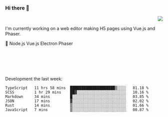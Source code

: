 ### Hi there 👋

<img align="right" src="https://github-readme-stats.vercel.app/api?username=jasonpanggo"/>

<br>
<p align="left">
I'm currently working on a web editor making H5 pages using Vue.js and Phaser.
</p>
<p align="left">
📖 Node.js Vue.js Electron Phaser
</p>
<br>
<br>
<br>
<br>

Development the last week:
<!--START_SECTION:waka-->

```text
TypeScript   11 hrs 58 mins  ████████████████████▒░░░░   81.18 %
SCSS         1 hr 29 mins    ██▓░░░░░░░░░░░░░░░░░░░░░░   10.16 %
Markdown     34 mins         █░░░░░░░░░░░░░░░░░░░░░░░░   03.85 %
JSON         17 mins         ▓░░░░░░░░░░░░░░░░░░░░░░░░   02.02 %
Rust         14 mins         ▒░░░░░░░░░░░░░░░░░░░░░░░░   01.66 %
JavaScript   7 mins          ▒░░░░░░░░░░░░░░░░░░░░░░░░   00.87 %
```

<!--END_SECTION:waka-->

<!--
**JASONPANGGO/jasonpanggo** is a ✨ _special_ ✨ repository because its `README.md` (this file) appears on your GitHub profile.

Here are some ideas to get you started:

- 🔭 I’m currently working on ...
- 🌱 I’m currently learning ...
- 👯 I’m looking to collaborate on ...
- 🤔 I’m looking for help with ...
- 💬 Ask me about ...
- 📫 How to reach me: ...
- 😄 Pronouns: ...
- ⚡ Fun fact: ...
-->
